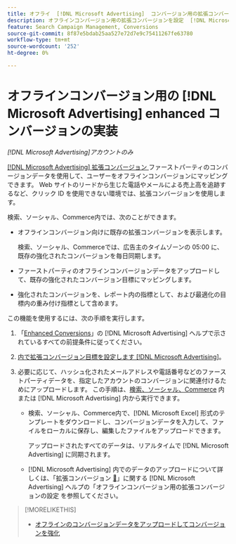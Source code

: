 ```yaml
---
title: オフライ  [!DNL Microsoft Advertising]  コンバージョン用の拡張コンバージョンの実装
description: オフラインコンバージョン用の拡張コンバージョンを設定  [!DNL Microsoft Advertising]  る際のワークフローについて説明します。
feature: Search Campaign Management, Conversions
source-git-commit: 8f87e5bdab25aa527e72d7e9c75411267fe63780
workflow-type: tm+mt
source-wordcount: '252'
ht-degree: 0%

---
```


# オフラインコンバージョン用の [!DNL Microsoft Advertising] enhanced コンバージョンの実装

*[!DNL Microsoft Advertising]アカウントのみ*

[[!DNL Microsoft Advertising]  拡張コンバージョン &#x200B;](https://help.ads.microsoft.com/#apex/ads/en/60178) ファーストパーティのコンバージョンデータを使用して、ユーザーをオフラインコンバージョンにマッピングできます。 Web サイトのリードから生じた電話やメールによる売上高を追跡するなど、クリック ID を使用できない環境では、拡張コンバージョンを使用します。

検索、ソーシャル、Commerce内では、次のことができます。

* オフラインコンバージョン向けに既存の拡張コンバージョンを表示します。

  検索、ソーシャル、Commerceでは、広告主のタイムゾーンの 05:00 に、既存の強化されたコンバージョンを毎日同期します。

* ファーストパーティのオフラインコンバージョンデータをアップロードして、既存の強化されたコンバージョン目標にマッピングします。

* 強化されたコンバージョンを、レポート内の指標として、および最適化の目標内の重み付け指標として含めます。

この機能を使用するには、次の手順を実行します。

1. 「[Enhanced Conversions](https://help.ads.microsoft.com/#apex/ads/en/60178)」の [!DNL Microsoft Advertising] ヘルプで示されているすべての前提条件に従ってください。

1. [&#x200B; 内で拡張コンバージョン目標を設定します  [!DNL Microsoft Advertising]](https://help.ads.microsoft.com/#apex/ads/en/60178)。

1. 必要に応じて、ハッシュ化されたメールアドレスや電話番号などのファーストパーティデータを、指定したアカウントのコンバージョンに関連付けるためにアップロードします。 この手順は、[&#x200B; 検索、ソーシャル、Commerce](/help/search-social-commerce/admin/conversion-metrics/upload-data-offline-conversions.md) 内または [!DNL Microsoft Advertising] 内から実行できます。

   * 検索、ソーシャル、Commerce内で、[!DNL Microsoft Excel] 形式のテンプレートをダウンロードし、コンバージョンデータを入力して、ファイルをローカルに保存し、編集したファイルをアップロードできます。

     アップロードされたすべてのデータは、リアルタイムで [!DNL Microsoft Advertising] に同期されます。

   * [!DNL Microsoft Advertising] 内でのデータのアップロードについて詳しくは、「拡張コンバージョン [&#128279;](https://help.ads.microsoft.com/#apex/ads/en/60178)」に関する [!DNL Microsoft Advertising] ヘルプの「オフラインコンバージョン用の拡張コンバージョンの設定  を参照してください。

>[!MORELIKETHIS]
>
>* [&#x200B; オフラインのコンバージョンデータをアップロードしてコンバージョンを強化 &#x200B;](/help/search-social-commerce/admin/conversion-metrics/upload-data-offline-conversions.md)
